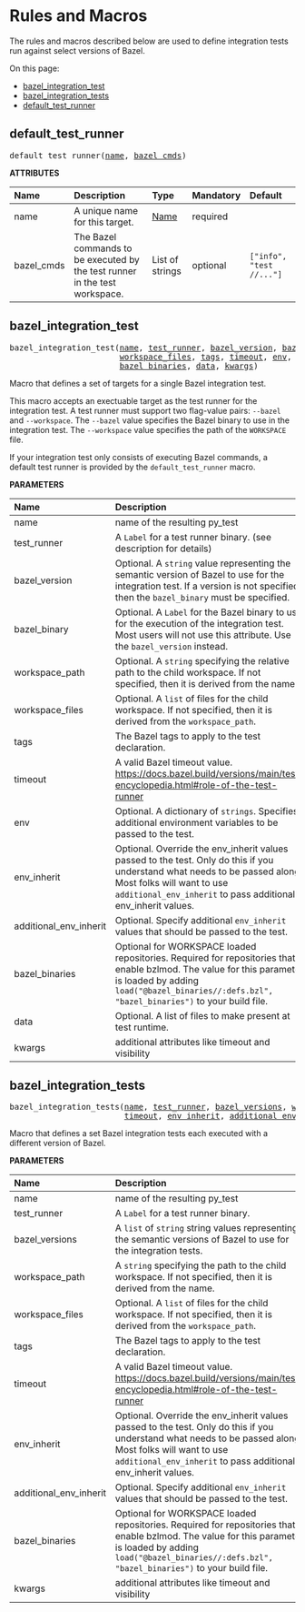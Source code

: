 <!-- Generated with Stardoc, Do Not Edit! -->
# Rules and Macros

The rules and macros described below are used to define integration tests
run against select versions of Bazel.

On this page:

  * [bazel_integration_test](#bazel_integration_test)
  * [bazel_integration_tests](#bazel_integration_tests)
  * [default_test_runner](#default_test_runner)


<a id="default_test_runner"></a>

## default_test_runner

<pre>
default_test_runner(<a href="#default_test_runner-name">name</a>, <a href="#default_test_runner-bazel_cmds">bazel_cmds</a>)
</pre>



**ATTRIBUTES**


| Name  | Description | Type | Mandatory | Default |
| :------------- | :------------- | :------------- | :------------- | :------------- |
| <a id="default_test_runner-name"></a>name |  A unique name for this target.   | <a href="https://bazel.build/concepts/labels#target-names">Name</a> | required |  |
| <a id="default_test_runner-bazel_cmds"></a>bazel_cmds |  The Bazel commands to be executed by the test runner in the test workspace.   | List of strings | optional | <code>["info", "test //..."]</code> |


<a id="bazel_integration_test"></a>

## bazel_integration_test

<pre>
bazel_integration_test(<a href="#bazel_integration_test-name">name</a>, <a href="#bazel_integration_test-test_runner">test_runner</a>, <a href="#bazel_integration_test-bazel_version">bazel_version</a>, <a href="#bazel_integration_test-bazel_binary">bazel_binary</a>, <a href="#bazel_integration_test-workspace_path">workspace_path</a>,
                       <a href="#bazel_integration_test-workspace_files">workspace_files</a>, <a href="#bazel_integration_test-tags">tags</a>, <a href="#bazel_integration_test-timeout">timeout</a>, <a href="#bazel_integration_test-env">env</a>, <a href="#bazel_integration_test-env_inherit">env_inherit</a>, <a href="#bazel_integration_test-additional_env_inherit">additional_env_inherit</a>,
                       <a href="#bazel_integration_test-bazel_binaries">bazel_binaries</a>, <a href="#bazel_integration_test-data">data</a>, <a href="#bazel_integration_test-kwargs">kwargs</a>)
</pre>

Macro that defines a set of targets for a single Bazel integration test.

This macro accepts an exectuable target as the test runner for the
integration test. A test runner must support two flag-value pairs:
`--bazel` and `--workspace`. The `--bazel` value specifies the
Bazel binary to use in the integration test. The `--workspace` value
specifies the path of the `WORKSPACE` file.

If your integration test only consists of executing Bazel commands,  a
default test runner is provided by the `default_test_runner` macro.


**PARAMETERS**


| Name  | Description | Default Value |
| :------------- | :------------- | :------------- |
| <a id="bazel_integration_test-name"></a>name |  name of the resulting py_test   |  none |
| <a id="bazel_integration_test-test_runner"></a>test_runner |  A <code>Label</code> for a test runner binary. (see description for details)   |  none |
| <a id="bazel_integration_test-bazel_version"></a>bazel_version |  Optional. A <code>string</code> value representing the semantic version of Bazel to use for the integration test. If a version is not specified, then the <code>bazel_binary</code> must be specified.   |  <code>None</code> |
| <a id="bazel_integration_test-bazel_binary"></a>bazel_binary |  Optional. A <code>Label</code> for the Bazel binary to use for the execution of the integration test. Most users will not use this attribute. Use the <code>bazel_version</code> instead.   |  <code>None</code> |
| <a id="bazel_integration_test-workspace_path"></a>workspace_path |  Optional. A <code>string</code> specifying the relative path to the child workspace. If not specified, then it is derived from the name.   |  <code>None</code> |
| <a id="bazel_integration_test-workspace_files"></a>workspace_files |  Optional. A <code>list</code> of files for the child workspace. If not specified, then it is derived from the <code>workspace_path</code>.   |  <code>None</code> |
| <a id="bazel_integration_test-tags"></a>tags |  The Bazel tags to apply to the test declaration.   |  <code>["exclusive", "manual"]</code> |
| <a id="bazel_integration_test-timeout"></a>timeout |  A valid Bazel timeout value. https://docs.bazel.build/versions/main/test-encyclopedia.html#role-of-the-test-runner   |  <code>"long"</code> |
| <a id="bazel_integration_test-env"></a>env |  Optional. A dictionary of <code>strings</code>. Specifies additional environment variables to be passed to the test.   |  <code>{}</code> |
| <a id="bazel_integration_test-env_inherit"></a>env_inherit |  Optional. Override the env_inherit values passed to the test. Only do this if you understand what needs to be passed along. Most folks will want to use <code>additional_env_inherit</code> to pass additional env_inherit values.   |  <code>["SUDO_ASKPASS", "HOME", "CC"]</code> |
| <a id="bazel_integration_test-additional_env_inherit"></a>additional_env_inherit |  Optional. Specify additional <code>env_inherit</code> values that should be passed to the test.   |  <code>[]</code> |
| <a id="bazel_integration_test-bazel_binaries"></a>bazel_binaries |  Optional for WORKSPACE loaded repositories. Required for repositories that enable bzlmod. The value for this parameter is loaded by adding <code>load("@bazel_binaries//:defs.bzl", "bazel_binaries")</code> to your build file.   |  <code>None</code> |
| <a id="bazel_integration_test-data"></a>data |  Optional. A list of files to make present at test runtime.   |  <code>None</code> |
| <a id="bazel_integration_test-kwargs"></a>kwargs |  additional attributes like timeout and visibility   |  none |


<a id="bazel_integration_tests"></a>

## bazel_integration_tests

<pre>
bazel_integration_tests(<a href="#bazel_integration_tests-name">name</a>, <a href="#bazel_integration_tests-test_runner">test_runner</a>, <a href="#bazel_integration_tests-bazel_versions">bazel_versions</a>, <a href="#bazel_integration_tests-workspace_path">workspace_path</a>, <a href="#bazel_integration_tests-workspace_files">workspace_files</a>, <a href="#bazel_integration_tests-tags">tags</a>,
                        <a href="#bazel_integration_tests-timeout">timeout</a>, <a href="#bazel_integration_tests-env_inherit">env_inherit</a>, <a href="#bazel_integration_tests-additional_env_inherit">additional_env_inherit</a>, <a href="#bazel_integration_tests-bazel_binaries">bazel_binaries</a>, <a href="#bazel_integration_tests-kwargs">kwargs</a>)
</pre>

Macro that defines a set Bazel integration tests each executed with a different version of Bazel.

**PARAMETERS**


| Name  | Description | Default Value |
| :------------- | :------------- | :------------- |
| <a id="bazel_integration_tests-name"></a>name |  name of the resulting py_test   |  none |
| <a id="bazel_integration_tests-test_runner"></a>test_runner |  A <code>Label</code> for a test runner binary.   |  none |
| <a id="bazel_integration_tests-bazel_versions"></a>bazel_versions |  A <code>list</code> of <code>string</code> string values representing the semantic versions of Bazel to use for the integration tests.   |  <code>[]</code> |
| <a id="bazel_integration_tests-workspace_path"></a>workspace_path |  A <code>string</code> specifying the path to the child workspace. If not specified, then it is derived from the name.   |  <code>None</code> |
| <a id="bazel_integration_tests-workspace_files"></a>workspace_files |  Optional. A <code>list</code> of files for the child workspace. If not specified, then it is derived from the <code>workspace_path</code>.   |  <code>None</code> |
| <a id="bazel_integration_tests-tags"></a>tags |  The Bazel tags to apply to the test declaration.   |  <code>["exclusive", "manual"]</code> |
| <a id="bazel_integration_tests-timeout"></a>timeout |  A valid Bazel timeout value. https://docs.bazel.build/versions/main/test-encyclopedia.html#role-of-the-test-runner   |  <code>"long"</code> |
| <a id="bazel_integration_tests-env_inherit"></a>env_inherit |  Optional. Override the env_inherit values passed to the test. Only do this if you understand what needs to be passed along. Most folks will want to use <code>additional_env_inherit</code> to pass additional env_inherit values.   |  <code>["SUDO_ASKPASS", "HOME", "CC"]</code> |
| <a id="bazel_integration_tests-additional_env_inherit"></a>additional_env_inherit |  Optional. Specify additional <code>env_inherit</code> values that should be passed to the test.   |  <code>[]</code> |
| <a id="bazel_integration_tests-bazel_binaries"></a>bazel_binaries |  Optional for WORKSPACE loaded repositories. Required for repositories that enable bzlmod. The value for this parameter is loaded by adding <code>load("@bazel_binaries//:defs.bzl", "bazel_binaries")</code> to your build file.   |  <code>None</code> |
| <a id="bazel_integration_tests-kwargs"></a>kwargs |  additional attributes like timeout and visibility   |  none |


